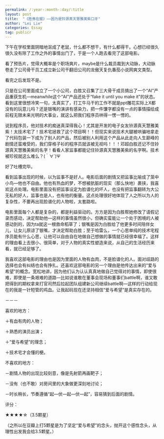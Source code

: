 ```yaml
---
permalink: /:year-:month-:day/:title
layout: post
title:  "《胜券在握》——因为是铃源真天慧雅美紫口牙"
author: "Lei Lie"
categories: Essay
tag: publicr
---
```


下午在学校里面阴暗地沤成了老鼠，什么都不想干，有什么都得干。心想已经很久很久没有除了工作之外的事情出门了，于是一个人跑去看完了这部电影。

看了预告片，觉得大概率是个职场爽片，maybe是什么裁员裁到大动脉，大动脉卷走了公司骨干员工成立新公司干翻旧公司的龙傲天复仇番茄小说网爽文类型。

看完之后发现不是。

只是在公司里面成立了一个小公司，白胜又召集了三大骨干成员搞出了一个“AI”产品重获生机—meanwhile这个“AI”产品还处于“fake it until you make it”的状态。看到这里很想冷笑一句，太真实了，打工牛马干的工作不就是ppt雕花实际上X都没有的玩意儿吗？还是银嘴的演讲有感染力，把一件馕字都没有一点的事情描绘成前程无限未来光明的大事业，就这么把我们程序员哄得一愣一愣的。

说到程序员，他对技术的痴迷真深得我心！尤其是开发的电子女友铃源真天慧雅美紫！太技术宅了！技术宅拯救了这个项目啊！！但现实来说技术大腿被哄骗地拿走了代码包装一下成为了别人的产品，然后被别人利用这个产品从此走向人生巅峰的剧情还蛮难受的，我们穿格子衫的程序员就该被无视吗！！！邓超白胜还记不住铃源真天慧雅美紫的名字！看看人家监事都能记住铃源真天慧雅美紫的名字啊。技术被珍视就这么难么？(｀∀´)Ψ

好了吐槽完毕。

看到监事出现的时候，以为监事不是好人。电影后面的剧情又把监事比喻成了笼中小鸟—他也不自由。他也有热血的梦，不想被肮脏的现实（那么快地）裹挟，我喜欢这点处理。电影里面没有把监事设定为脸谱化的坏人，也没有把监事翻转为大公无私的好人，监事也是人，也有他的衡量。这点处理很好地体现了人之所以为人的复杂性，不要再出现脸谱化的人物啦，太套路啦。

电影里面每个人都是复杂的，都是利益驱动的。方方是因为白胜帮她修改了请假记录而感动，决定帮助他—这样的事情虽然很小，但确实蛮能让一个处于困境的人被感动到的，因为ta就这一根救命稻草了；银嘴是因为白胜给了他更多时间陪伴女儿，让女儿原谅了银嘴，才决定帮助白胜；至于哈雷么，一个心思单纯的技术宅程序员能有什么心思，让他可以自由自在地做自己想做的事情就已经很幸福了。这样的理由看上去很小、很简单，对于人物的真实性塑造来说，从自己的生活经历来看，就已经足够了。

我喜欢这部电影的理由也是因为里面的人物有血肉，不是脸谱化的人。面对歧路的选择也会有纠结也会有挣扎。还喜欢这部电影的另一个理由是他传达出来的“爱与希望”的概念。宽松地讲，因为他们认为认认真真地做自己觉得对的事情，即使很难，即使是一条艰难的道路—比如说谁敢在董事会现场和董事们battle啊，谁又敢把得到的期权拿来打官司然后拉起团队组建新公司继续battle啊—这样的行动给现在的我是一针短管的鸡血。让我起码现在还坚持相信“爱与希望”是真实存在的。

－－－

喜欢的地方：

＋有血有肉的人物；

＋熟悉的演员出演；

＋“爱与希望”的理念；

＋技术宅才会懂的梗。

不喜欢的地方：

－剧情人物的出现比较刻意，像是先射箭再画靶子；

－没有（也不敢）对房间里的大象做更深刻地讨论；

－时长稍长，节奏遵循“起—伏—起—伏—起”，容易猜到后面的剧情。

评分：

★★★★☆（3.5颗星）

（之所以在豆瓣上打5颗星是为了坚定“爱与希望”的念头，抛开这个感性念头，从理性出发我会给3.5颗星。）